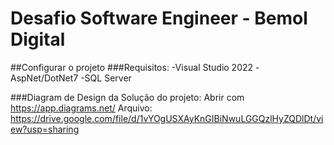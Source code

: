 # Desafio Software Engineer - Bemol Digital

##Configurar o projeto
###Requisitos:
-Visual Studio 2022
-AspNet/DotNet7
-SQL Server

###Diagram de Design da Solução do projeto:
Abrir com https://app.diagrams.net/
Arquivo: https://drive.google.com/file/d/1vYOgUSXAyKnGIBiNwuLGGQzlHyZQDlDt/view?usp=sharing
